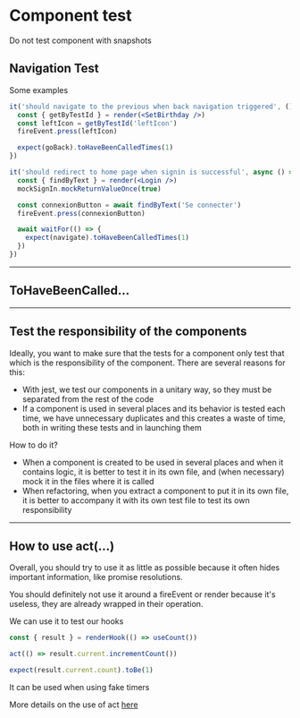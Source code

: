 # Component test

Do not test component with snapshots

## Navigation Test

Some examples

```jsx
it('should navigate to the previous when back navigation triggered', () => {
  const { getByTestId } = render(<SetBirthday />)
  const leftIcon = getByTestId('leftIcon')
  fireEvent.press(leftIcon)

  expect(goBack).toHaveBeenCalledTimes(1)
})
```

```jsx
it('should redirect to home page when signin is successful', async () => {
  const { findByText } = render(<Login />)
  mockSignIn.mockReturnValueOnce(true)

  const connexionButton = await findByText('Se connecter')
  fireEvent.press(connexionButton)

  await waitFor(() => {
    expect(navigate).toHaveBeenCalledTimes(1)
  })
})
```

---

## ToHaveBeenCalled...

---

## Test the responsibility of the components

Ideally, you want to make sure that the tests for a component only test that which is the responsibility of the component. There are several reasons for this:

- With jest, we test our components in a unitary way, so they must be separated from the rest of the code
- If a component is used in several places and its behavior is tested each time, we have unnecessary duplicates and this creates a waste of time, both in writing these tests and in launching them

How to do it?

- When a component is created to be used in several places and when it contains logic, it is better to test it in its own file, and (when necessary) mock it in the files where it is called
- When refactoring, when you extract a component to put it in its own file, it is better to accompany it with its own test file to test its own responsibility

---

## How to use act(...)

Overall, you should try to use it as little as possible because it often hides important information, like promise resolutions.

You should definitely not use it around a fireEvent or render because it's useless, they are already wrapped in their operation.

We can use it to test our hooks

```jsx
const { result } = renderHook(() => useCount())

act(() => result.current.incrementCount())

expect(result.current.count).toBe(1)
```

It can be used when using fake timers

More details on the use of act [here](https://www.notion.so/passcultureapp/Comment-retirer-les-erreurs-act-de-nos-tests-150b31296d4d4770a74b4f9f340402fd)
